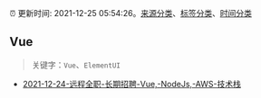 :alarm_clock: 更新时间: 2021-12-25 05:54:26。[来源分类](../README.md)、[标签分类](../TAGS.md)、[时间分类](../TIMELINE.md)

## Vue


> 关键字：`Vue`、`ElementUI`



- [2021-12-24-远程全职-长期招聘-Vue,-NodeJs,-AWS-技术栈](https://www.v2ex.com/t/824341) 